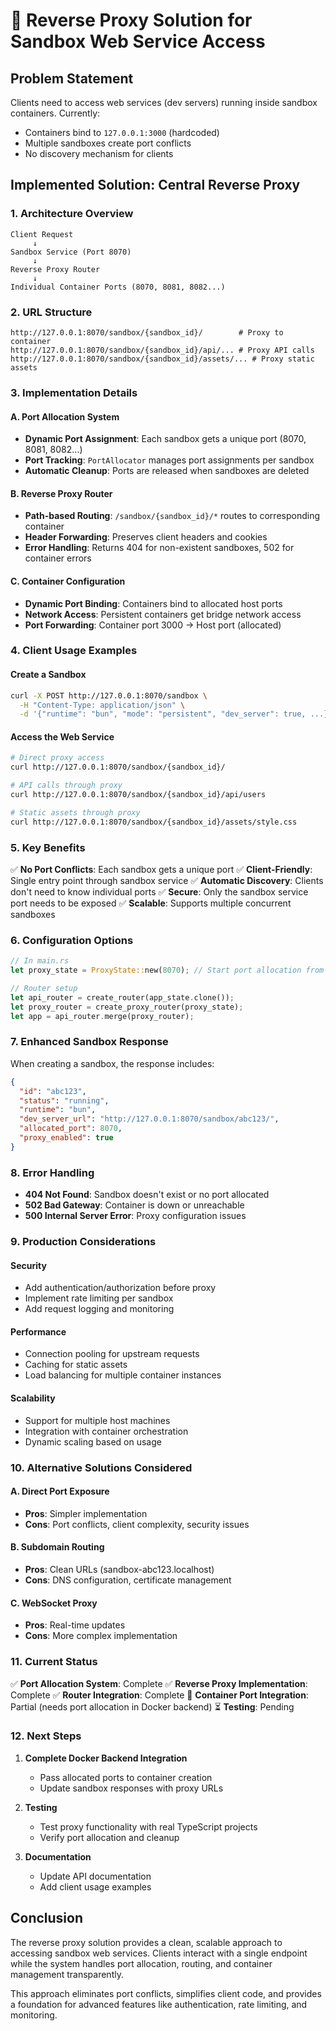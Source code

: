 # 🔄 Reverse Proxy Solution for Sandbox Web Service Access

## **Problem Statement**
Clients need to access web services (dev servers) running inside sandbox containers. Currently:
- Containers bind to `127.0.0.1:3000` (hardcoded)
- Multiple sandboxes create port conflicts
- No discovery mechanism for clients

## **Implemented Solution: Central Reverse Proxy**

### **1. Architecture Overview**
```
Client Request
     ↓
Sandbox Service (Port 8070)
     ↓
Reverse Proxy Router
     ↓
Individual Container Ports (8070, 8081, 8082...)
```

### **2. URL Structure**
```
http://127.0.0.1:8070/sandbox/{sandbox_id}/        # Proxy to container
http://127.0.0.1:8070/sandbox/{sandbox_id}/api/... # Proxy API calls
http://127.0.0.1:8070/sandbox/{sandbox_id}/assets/... # Proxy static assets
```

### **3. Implementation Details**

#### **A. Port Allocation System**
- **Dynamic Port Assignment**: Each sandbox gets a unique port (8070, 8081, 8082...)
- **Port Tracking**: `PortAllocator` manages port assignments per sandbox
- **Automatic Cleanup**: Ports are released when sandboxes are deleted

#### **B. Reverse Proxy Router**
- **Path-based Routing**: `/sandbox/{sandbox_id}/*` routes to corresponding container
- **Header Forwarding**: Preserves client headers and cookies
- **Error Handling**: Returns 404 for non-existent sandboxes, 502 for container errors

#### **C. Container Configuration**
- **Dynamic Port Binding**: Containers bind to allocated host ports
- **Network Access**: Persistent containers get bridge network access
- **Port Forwarding**: Container port 3000 → Host port (allocated)

### **4. Client Usage Examples**

#### **Create a Sandbox**
```bash
curl -X POST http://127.0.0.1:8070/sandbox \
  -H "Content-Type: application/json" \
  -d '{"runtime": "bun", "mode": "persistent", "dev_server": true, ...}'
```

#### **Access the Web Service**
```bash
# Direct proxy access
curl http://127.0.0.1:8070/sandbox/{sandbox_id}/

# API calls through proxy
curl http://127.0.0.1:8070/sandbox/{sandbox_id}/api/users

# Static assets through proxy
curl http://127.0.0.1:8070/sandbox/{sandbox_id}/assets/style.css
```

### **5. Key Benefits**

✅ **No Port Conflicts**: Each sandbox gets a unique port
✅ **Client-Friendly**: Single entry point through sandbox service
✅ **Automatic Discovery**: Clients don't need to know individual ports
✅ **Secure**: Only the sandbox service port needs to be exposed
✅ **Scalable**: Supports multiple concurrent sandboxes

### **6. Configuration Options**

```rust
// In main.rs
let proxy_state = ProxyState::new(8070); // Start port allocation from 8070

// Router setup
let api_router = create_router(app_state.clone());
let proxy_router = create_proxy_router(proxy_state);
let app = api_router.merge(proxy_router);
```

### **7. Enhanced Sandbox Response**

When creating a sandbox, the response includes:
```json
{
  "id": "abc123",
  "status": "running",
  "runtime": "bun",
  "dev_server_url": "http://127.0.0.1:8070/sandbox/abc123/",
  "allocated_port": 8070,
  "proxy_enabled": true
}
```

### **8. Error Handling**

- **404 Not Found**: Sandbox doesn't exist or no port allocated
- **502 Bad Gateway**: Container is down or unreachable
- **500 Internal Server Error**: Proxy configuration issues

### **9. Production Considerations**

#### **Security**
- Add authentication/authorization before proxy
- Implement rate limiting per sandbox
- Add request logging and monitoring

#### **Performance**
- Connection pooling for upstream requests
- Caching for static assets
- Load balancing for multiple container instances

#### **Scalability**
- Support for multiple host machines
- Integration with container orchestration
- Dynamic scaling based on usage

### **10. Alternative Solutions Considered**

#### **A. Direct Port Exposure**
- **Pros**: Simpler implementation
- **Cons**: Port conflicts, client complexity, security issues

#### **B. Subdomain Routing**
- **Pros**: Clean URLs (sandbox-abc123.localhost)
- **Cons**: DNS configuration, certificate management

#### **C. WebSocket Proxy**
- **Pros**: Real-time updates
- **Cons**: More complex implementation

### **11. Current Status**

✅ **Port Allocation System**: Complete
✅ **Reverse Proxy Implementation**: Complete
✅ **Router Integration**: Complete
🔄 **Container Port Integration**: Partial (needs port allocation in Docker backend)
⏳ **Testing**: Pending

### **12. Next Steps**

1. **Complete Docker Backend Integration**
   - Pass allocated ports to container creation
   - Update sandbox responses with proxy URLs

2. **Testing**
   - Test proxy functionality with real TypeScript projects
   - Verify port allocation and cleanup

3. **Documentation**
   - Update API documentation
   - Add client usage examples

## **Conclusion**

The reverse proxy solution provides a clean, scalable approach to accessing sandbox web services. Clients interact with a single endpoint while the system handles port allocation, routing, and container management transparently.

This approach eliminates port conflicts, simplifies client code, and provides a foundation for advanced features like authentication, rate limiting, and monitoring.